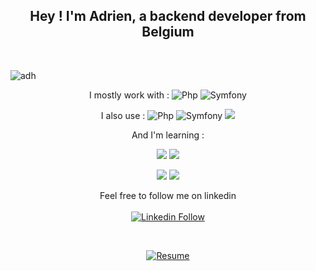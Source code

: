 <h2 align="center">
  Hey ! I'm <strong>Adrien, a backend developer</strong> from Belgium 
</h2>
</br>

![adh](https://github.com/AdrienHq/AdrienHq/assets/34314047/5d396158-6cc7-489d-a795-39afef5c3201)

<p align="center">
    I mostly work with :     
    <img alt="Php" src="https://img.shields.io/badge/Php-blue">
    <img alt="Symfony" src="https://img.shields.io/badge/Symfony-black">
</p>

<p align="center">
    I also use :     
    <img alt="Php" src="https://img.shields.io/badge/HTML-orange">
    <img alt="Symfony" src="https://img.shields.io/badge/CSS-blue">
    <img src="https://img.shields.io/badge/JavaScript-F7DF1E?style=for-the-badge&logo=javascript&logoColor=black" />
</p>

<p align="center">
    And I'm learning :
  
  <p align="center">
    <img src="https://img.shields.io/badge/next.js-000000?style=for-the-badge&logo=nextdotjs&logoColor=white" />
    <img src="https://img.shields.io/badge/TypeScript-007ACC?style=for-the-badge&logo=typescript&logoColor=white" />
</p>


<p align="center">
    <img src="https://img.shields.io/badge/React-20232A?style=for-the-badge&logo=react&logoColor=61DAFB" />
    <img src="https://img.shields.io/badge/Node.js-43853D?style=for-the-badge&logo=node.js&logoColor=white" />
</p>

<p align="center">
  Feel free to follow me on linkedin </br>
  </br>
  <a href="https://www.linkedin.com/in/adrienhecq/" target="_blank">
  <img alt="Linkedin Follow" src="https://img.shields.io/badge/LinkedIn-0077B5?style=for-the-badge&logo=linkedin&logoColor=white">
  </a>
</p>

</br>

<p align="center">
  <a href="https://adrienhecq.com/cv%20Hecq%20Adrien.pdf" target="_blank">
  <img alt="Resume" src="https://img.shields.io/badge/My%20Resume-8A2BE2">
  </a>
</p>


